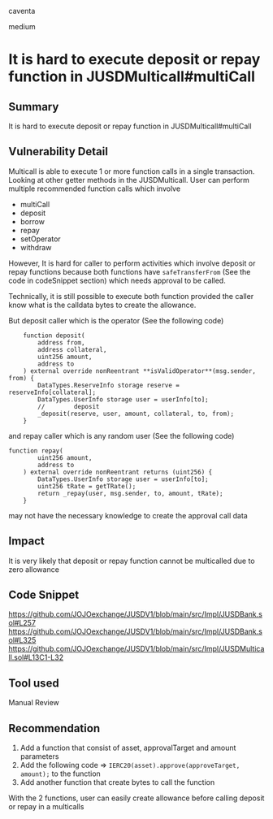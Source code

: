 caventa

medium

# It is hard to execute deposit or repay function in JUSDMulticall#multiCall

## Summary
It is hard to execute deposit or repay function in JUSDMulticall#multiCall

## Vulnerability Detail
Multicall is able to execute 1 or more function calls in a single transaction.  Looking at other getter methods in the JUSDMulticall. User can perform multiple recommended function calls which involve

- multiCall
- deposit
- borrow
- repay
- setOperator
- withdraw

However, It is hard for caller to perform activities which involve deposit or repay functions because both functions have ```safeTransferFrom``` (See the code in codeSnippet section) which needs approval to be called. 

Technically, it is still possible to execute both function provided the caller know what is the calldata bytes to create the allowance. 

But deposit caller which is the operator (See the following code)

```solidity
    function deposit(
        address from,
        address collateral,
        uint256 amount,
        address to
    ) external override nonReentrant **isValidOperator**(msg.sender, from) {
        DataTypes.ReserveInfo storage reserve = reserveInfo[collateral];
        DataTypes.UserInfo storage user = userInfo[to];
        //        deposit
        _deposit(reserve, user, amount, collateral, to, from);
    }
```

and repay caller which is any random user (See the following code)

```solidity
function repay(
        uint256 amount,
        address to
    ) external override nonReentrant returns (uint256) {
        DataTypes.UserInfo storage user = userInfo[to];
        uint256 tRate = getTRate();
        return _repay(user, msg.sender, to, amount, tRate);
    }
```

may not have the necessary knowledge to create the approval call data

## Impact
It is very likely that deposit or repay function cannot be multicalled due to zero allowance

## Code Snippet
https://github.com/JOJOexchange/JUSDV1/blob/main/src/Impl/JUSDBank.sol#L257
https://github.com/JOJOexchange/JUSDV1/blob/main/src/Impl/JUSDBank.sol#L325
https://github.com/JOJOexchange/JUSDV1/blob/main/src/Impl/JUSDMulticall.sol#L13C1-L32

## Tool used
Manual Review

## Recommendation
1. Add a function that consist of asset, approvalTarget and amount parameters
2. Add the following code => ```IERC20(asset).approve(approveTarget, amount);``` to the function
3. Add another function that create bytes to call the function

With the 2 functions, user can easily create allowance before calling deposit or repay in a multicalls